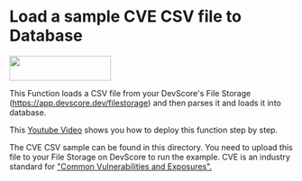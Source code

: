 # Load a sample CVE CSV file to Database

[<img src="https://firebasestorage.googleapis.com/v0/b/bkind-a71be.appspot.com/o/images%2Fpublic%2Fdeploy_on_devscore2-high-res.png?alt=media&token=ec117ba5-3915-482e-b011-e25304bb94b4" height="44px" width="180px">](https://app.devscore.dev/functions/editor?gitPath=https://github.com/DevScoreInc/samples&dirPath=load-csv-to-db-cve)


This Function loads a CSV file from your DevScore's File Storage (https://app.devscore.dev/filestorage) and then parses it and loads it into database.

This [Youtube Video](https://youtu.be/r0h-TdwWILI) shows you how to deploy this function step by step.  

The CVE CSV sample can be found in this directory. You need to upload this file to your File Storage on DevScore to run the example. 
CVE is an industry standard for ["Common Vulnerabilities and Exposures".](https://cve.mitre.org/)
